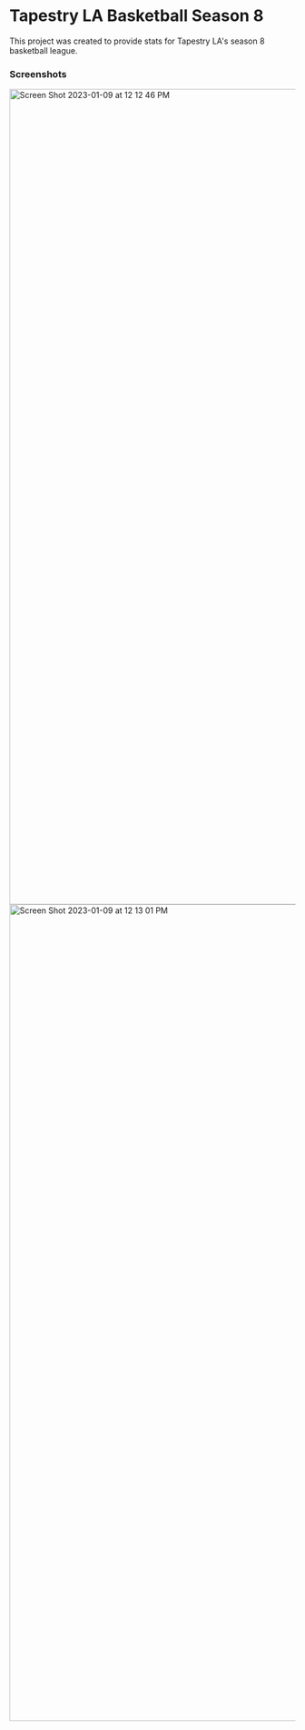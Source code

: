 # Tapestry LA Basketball Season 8

This project was created to provide stats for Tapestry LA's season 8 basketball league.

### Screenshots

<img width="1436" alt="Screen Shot 2023-01-09 at 12 12 46 PM" src="https://user-images.githubusercontent.com/97268025/211399345-6e18d39e-5fd5-446d-8fc5-88ebeeba8d46.png">
<img width="1438" alt="Screen Shot 2023-01-09 at 12 13 01 PM" src="https://user-images.githubusercontent.com/97268025/211399231-98744679-27db-4bef-8e00-62cce0cc4d32.png">

